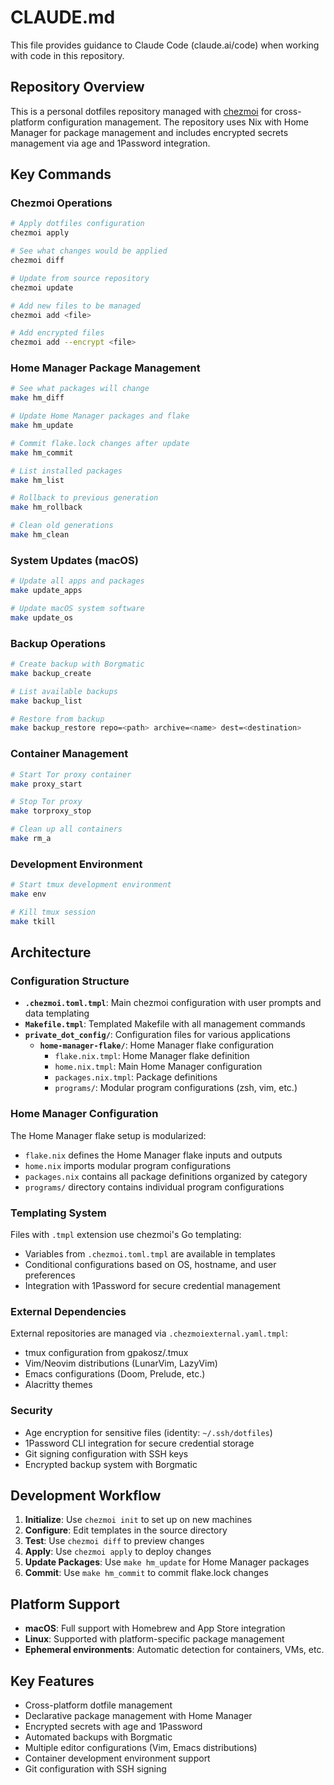 # CLAUDE.md

This file provides guidance to Claude Code (claude.ai/code) when working with code in this repository.

## Repository Overview

This is a personal dotfiles repository managed with [chezmoi](https://chezmoi.io) for cross-platform configuration management. The repository uses Nix with Home Manager for package management and includes encrypted secrets management via age and 1Password integration.

## Key Commands

### Chezmoi Operations
```bash
# Apply dotfiles configuration
chezmoi apply

# See what changes would be applied
chezmoi diff

# Update from source repository
chezmoi update

# Add new files to be managed
chezmoi add <file>

# Add encrypted files
chezmoi add --encrypt <file>
```

### Home Manager Package Management
```bash
# See what packages will change
make hm_diff

# Update Home Manager packages and flake
make hm_update

# Commit flake.lock changes after update
make hm_commit

# List installed packages
make hm_list

# Rollback to previous generation
make hm_rollback

# Clean old generations
make hm_clean
```

### System Updates (macOS)
```bash
# Update all apps and packages
make update_apps

# Update macOS system software
make update_os
```

### Backup Operations
```bash
# Create backup with Borgmatic
make backup_create

# List available backups
make backup_list

# Restore from backup
make backup_restore repo=<path> archive=<name> dest=<destination>
```

### Container Management
```bash
# Start Tor proxy container
make proxy_start

# Stop Tor proxy
make torproxy_stop

# Clean up all containers
make rm_a
```

### Development Environment
```bash
# Start tmux development environment
make env

# Kill tmux session
make tkill
```

## Architecture

### Configuration Structure

- **`.chezmoi.toml.tmpl`**: Main chezmoi configuration with user prompts and data templating
- **`Makefile.tmpl`**: Templated Makefile with all management commands
- **`private_dot_config/`**: Configuration files for various applications
  - **`home-manager-flake/`**: Home Manager flake configuration
    - `flake.nix.tmpl`: Home Manager flake definition
    - `home.nix.tmpl`: Main Home Manager configuration
    - `packages.nix.tmpl`: Package definitions
    - `programs/`: Modular program configurations (zsh, vim, etc.)

### Home Manager Configuration

The Home Manager flake setup is modularized:
- `flake.nix` defines the Home Manager flake inputs and outputs
- `home.nix` imports modular program configurations
- `packages.nix` contains all package definitions organized by category
- `programs/` directory contains individual program configurations

### Templating System

Files with `.tmpl` extension use chezmoi's Go templating:
- Variables from `.chezmoi.toml.tmpl` are available in templates
- Conditional configurations based on OS, hostname, and user preferences
- Integration with 1Password for secure credential management

### External Dependencies

External repositories are managed via `.chezmoiexternal.yaml.tmpl`:
- tmux configuration from gpakosz/.tmux
- Vim/Neovim distributions (LunarVim, LazyVim)
- Emacs configurations (Doom, Prelude, etc.)
- Alacritty themes

### Security

- Age encryption for sensitive files (identity: `~/.ssh/dotfiles`)
- 1Password CLI integration for secure credential storage
- Git signing configuration with SSH keys
- Encrypted backup system with Borgmatic

## Development Workflow

1. **Initialize**: Use `chezmoi init` to set up on new machines
2. **Configure**: Edit templates in the source directory
3. **Test**: Use `chezmoi diff` to preview changes
4. **Apply**: Use `chezmoi apply` to deploy changes
5. **Update Packages**: Use `make hm_update` for Home Manager packages
6. **Commit**: Use `make hm_commit` to commit flake.lock changes

## Platform Support

- **macOS**: Full support with Homebrew and App Store integration
- **Linux**: Supported with platform-specific package management
- **Ephemeral environments**: Automatic detection for containers, VMs, etc.

## Key Features

- Cross-platform dotfile management
- Declarative package management with Home Manager
- Encrypted secrets with age and 1Password
- Automated backups with Borgmatic
- Multiple editor configurations (Vim, Emacs distributions)
- Container development environment support
- Git configuration with SSH signing
